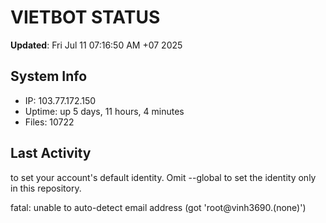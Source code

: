 # VIETBOT STATUS
**Updated**: Fri Jul 11 07:16:50 AM +07 2025

## System Info
- IP: 103.77.172.150
- Uptime: up 5 days, 11 hours, 4 minutes
- Files: 10722

## Last Activity

to set your account's default identity.
Omit --global to set the identity only in this repository.

fatal: unable to auto-detect email address (got 'root@vinh3690.(none)')
